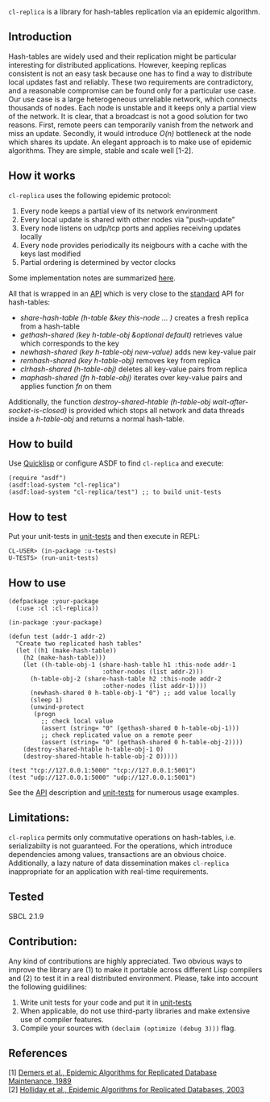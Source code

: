 `cl-replica` is a library for hash-tables replication via an epidemic algorithm. 

## Introduction
Hash-tables are widely used and their replication might be particular interesting for distributed applications. However, keeping replicas consistent is not an easy task because one has to find a way to distribute local updates fast and reliably. These two requirements are contradictory, and a reasonable compromise can be found only for a particular use case. Our use case is a large heterogeneous unreliable network, which connects thousands of nodes. Each node is unstable and it keeps only a partial view of the network. It is clear, that a broadcast is not a good solution for two reasons. First, remote peers can temporarily vanish from the network and miss an update. Secondly, it would introduce _O(n)_ bottleneck at the node which shares its update. An elegant approach is to make use of epidemic algorithms. They are simple, stable and scale well [1-2].

## How it works
`cl-replica` uses the following epidemic protocol:
1. Every node keeps a partial view of its network environment
2. Every local update is shared with other nodes via "push-update"
3. Every node listens on udp/tcp ports and applies receiving updates locally
4. Every node provides periodically its neigbours with a cache with the keys last modified
5. Partial ordering is determined by vector clocks

Some implementation notes are summarized [here](ImplementationNotes.md).

All that is wrapped in an [API](./api.lisp) which is very close to the [standard](http://www.lispworks.com/documentation/HyperSpec/Front/index.htm) API for hash-tables:
* _share-hash-table (h-table &key this-node ... )_ creates a fresh replica from a hash-table
* _gethash-shared (key h-table-obj &optional default)_ retrieves value which corresponds to the key
* _newhash-shared (key h-table-obj new-value)_ adds new key-value pair
* _remhash-shared (key h-table-obj)_ removes key from replica
* _clrhash-shared (h-table-obj)_ deletes all key-value pairs from replica
* _maphash-shared (fn h-table-obj)_ iterates over key-value pairs and applies function _fn_ on them

Additionally, the function _destroy-shared-htable (h-table-obj wait-after-socket-is-closed)_ is provided which stops all network and data threads inside a _h-table-obj_ and returns a normal hash-table. 

## How to build
Use [Quicklisp](https://www.quicklisp.org/beta/) or configure ASDF to find `cl-replica` and execute:
```
(require "asdf")
(asdf:load-system "cl-replica")
(asdf:load-system "cl-replica/test") ;; to build unit-tests
```
## How to test
Put your unit-tests in [unit-tests](./unit-tests.lisp) and then execute in REPL:
```
CL-USER> (in-package :u-tests)
U-TESTS> (run-unit-tests)
```
## How to use
```
(defpackage :your-package
  (:use :cl :cl-replica))

(in-package :your-package)

(defun test (addr-1 addr-2)
  "Create two replicated hash tables"
  (let ((h1 (make-hash-table))
	(h2 (make-hash-table)))
    (let ((h-table-obj-1 (share-hash-table h1 :this-node addr-1
					      :other-nodes (list addr-2)))
	  (h-table-obj-2 (share-hash-table h2 :this-node addr-2
					      :other-nodes (list addr-1))))
      (newhash-shared 0 h-table-obj-1 "0") ;; add value locally
      (sleep 1)
      (unwind-protect
	   (progn
	     ;; check local value
	     (assert (string= "0" (gethash-shared 0 h-table-obj-1)))
	     ;; check replicated value on a remote peer
	     (assert (string= "0" (gethash-shared 0 h-table-obj-2))))
	(destroy-shared-htable h-table-obj-1 0)
	(destroy-shared-htable h-table-obj-2 0)))))

(test "tcp://127.0.0.1:5000" "tcp://127.0.0.1:5001")
(test "udp://127.0.0.1:5000" "udp://127.0.0.1:5001")
```
See the [API](./api.lisp) description and [unit-tests](./unit-tests.lisp) for numerous usage examples.
## Limitations:
`cl-replica` permits only commutative operations on hash-tables, i.e. serializabilty is not guaranteed. For the operations, which introduce dependencies among values, transactions are an obvious choice. Additionally, a lazy nature of data dissemination makes `cl-replica` inappropriate for an application with real-time requirements.

## Tested
SBCL 2.1.9

## Contribution:
Any kind of contributions are highly appreciated. Two obvious ways to improve the library are (1) to make it portable across different Lisp compilers and (2) to test it in a real distributed environment. Please, take into account the following guidilines:
1. Write unit tests for your code and put it in [unit-tests](./unit-tests.lisp)
2. When applicable, do not use third-party libraries and make extensive use of compiler features.
3. Compile your sources with `(declaim (optimize (debug 3)))` flag.

## References
[1] [Demers et al., Epidemic Algorithms for Replicated Database Maintenance, 1989](http://bitsavers.informatik.uni-stuttgart.de/pdf/xerox/parc/techReports/CSL-89-1_Epidemic_Algorithms_for_Replicated_Database_Maintenance.pdf) <br />
[2] [Holliday et al., Epidemic Algorithms for Replicated Databases, 2003](https://www.researchgate.net/publication/3297201_Epidemic_algorithms_for_replicated_databases) 

